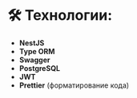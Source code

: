 # 🛠 Технологии:

- **NestJS**
- **Type ORM**
- **Swagger**
- **PostgreSQL**
- **JWT**
- **Prettier** (форматирование кода)